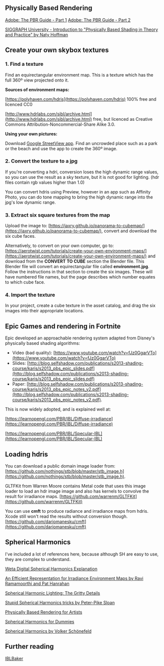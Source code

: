 ## Physically Based Rendering

[Adobe: The PBR Guide - Part 1](https://substance3d.adobe.com/tutorials/courses/the-pbr-guide-part-1)
[Adobe: The PBR Guide - Part 2](https://substance3d.adobe.com/tutorials/courses/the-pbr-guide-part-2)

[SIGGRAPH University - Introduction to "Physically Based Shading in Theory and Practice" by Naty Hoffman](https://youtu.be/j-A0mwsJRmk)


## Create your own skybox textures

### 1. Find a texture

Find an equirectangular environment map. This is a texture which has the full 360º view projected onto it. 

**Sources of environment maps:**

[https://polyhaven.com/hdris](https://polyhaven.com/hdris) 100% free and licenced CC0

[http://www.hdrlabs.com/sibl/archive.html](http://www.hdrlabs.com/sibl/archive.html) free, but licenced as Creative Commons Attribution-Noncommercial-Share Alike 3.0.

**Using your own pictures:**

Download [Google StreetView app](https://itunes.apple.com/us/app/google-street-view/id904418768?mt=8). Find an uncrowded place such as a park or the beach and use the app to create the 360º image.

### 2. Convert the texture to a jpg

If you're converting a hdri, conversion loses the high dynamic range values, so you can use the result as a sky texture, but it is not good for lighting. (hdr files contain rgb values higher than 1.0)

You can convert hdris using Preview, however in an app such as Affinity Photo, you can do tone mapping to bring the high dynamic range into the jpg's low dynamic range. 

### 3. Extract six square textures from the map

Upload the image to: [https://jaxry.github.io/panorama-to-cubemap/](https://jaxry.github.io/panorama-to-cubemap/), convert and download the six cube faces.

Alternatively, to convert on your own computer, go to: [https://aerotwist.com/tutorials/create-your-own-environment-maps/](https://aerotwist.com/tutorials/create-your-own-environment-maps/) and download from the **CONVERT TO CUBE** section the Blender file. This Blender file will convert an equirectangular file called **environment.jpg**. Follow the instructions in that section to create the six images. These will have numbered file names, but the page describes which number equates to which cube face.

### 4. Import the texture

In your project, create a cube texture in the asset catalog, and drag the six images into their appropriate locations.

## Epic Games and rendering in Fortnite

Epic developed an approachable rendering system adapted from Disney's physically based shading algorithms: 

* Video (bad quality): [https://www.youtube.com/watch?v=fJz0GgarVTo](https://www.youtube.com/watch?v=fJz0GgarVTo)
* Slides: [http://blog.selfshadow.com/publications/s2013-shading-course/karis/s2013_pbs_epic_slides.pdf](http://blog.selfshadow.com/publications/s2013-shading-course/karis/s2013_pbs_epic_slides.pdf)
* Paper: [http://blog.selfshadow.com/publications/s2013-shading-course/karis/s2013_pbs_epic_notes_v2.pdf](http://blog.selfshadow.com/publications/s2013-shading-course/karis/s2013_pbs_epic_notes_v2.pdf). 

This is now widely adopted, and is explained well at:

[https://learnopengl.com/PBR/IBL/Diffuse-irradiance](https://learnopengl.com/PBR/IBL/Diffuse-irradiance) 

[https://learnopengl.com/PBR/IBL/Specular-IBL](https://learnopengl.com/PBR/IBL/Specular-IBL)

## Loading hdris

You can download a public domain image loader from: [https://github.com/nothings/stb/blob/master/stb_image.h](https://github.com/nothings/stb/blob/master/stb_image.h).

GLTFKit from Warren Moore contains Metal code that uses this image loader to load an hdr image image and also has kernels to convolve the result for irradiance maps. [https://github.com/warrenm/GLTFKit](https://github.com/warrenm/GLTFKit)

You can use **cmft** to produce radiance and irradiance maps from hdris. Xcode still won't read the results without conversion though. [https://github.com/dariomanesku/cmft](https://github.com/dariomanesku/cmft)

## Spherical Harmonics

I've included a lot of references here, because although SH are easy to use, they are complex to understand.

[Weta Digital Spherical Harmonics Explanation](https://www.fxguide.com/featured/the-science-of-spherical-harmonics-at-weta-digital/)

[An Efficient Representation for Irradiance Environment Maps by Ravi Ramamoorthi and Pat Hanrahan](https://cseweb.ucsd.edu/~ravir/papers/envmap/)

[Spherical Harmonic Lighting: The Gritty Details](https://web.archive.org/web/20181011125928/http://silviojemma.com/public/papers/lighting/spherical-harmonic-lighting.pdf)

[Stupid Spherical Harmonics tricks by Peter-Pike Sloan](https://www.ppsloan.org/publications/StupidSH36.pdf)

[Physically Based Rendering for Artists](https://youtu.be/LNwMJeWFr0U)

[Spherical Harmonics for Dummies](https://math.stackexchange.com/questions/24671/spherical-harmonics-for-dummies)

[Spherical Harmonics by Volker Schönefeld](http://limbicsoft.com/volker/prosem_paper.pdf)

## Further reading

[IBLBaker](https://github.com/derkreature/IBLBaker)
